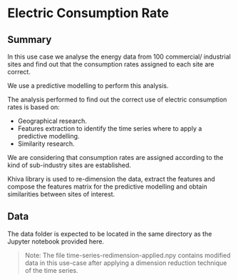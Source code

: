 # Electric Consumption Rate

## Summary

In this use case we analyse the energy data from 100 commercial/ industrial sites and find out that the 
consumption rates assigned to each site are correct. 

We use a predictive modelling to perform this analysis. 

The analysis performed to find out the correct use of electric consumption rates is based on:
- Geographical research.
- Features extraction to identify the time series where to apply a predictive modelling.
- Similarity research.  

We are considering that consumption rates are assigned according to the kind of sub-industry sites are established. 

Khiva library is used to re-dimension the data, extract the features and compose the features matrix for the predictive modelling and obtain similarities between sites of interest.

## Data

The data folder is expected to be located in the same directory as the Jupyter notebook provided here.

> Note: The file time-series-redimension-applied.npy contains modified data in this use-case after applying a 
dimension reduction technique of the time series.


